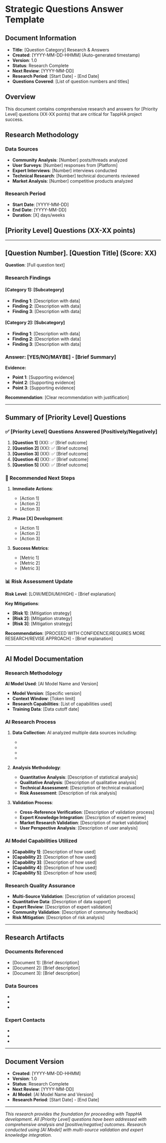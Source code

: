 # Strategic Questions Answer Template

## Document Information

- **Title**: [Question Category] Research & Answers
- **Created**: [YYYY-MM-DD-HHMM] (Auto-generated timestamp)
- **Version**: 1.0
- **Status**: Research Complete
- **Next Review**: [YYYY-MM-DD]
- **Research Period**: [Start Date] - [End Date]
- **Questions Covered**: [List of question numbers and titles]

## Overview

This document contains comprehensive research and answers for [Priority Level] questions (XX-XX points) that are critical for TappHA project success.

## Research Methodology

### Data Sources
- **Community Analysis**: [Number] posts/threads analyzed
- **User Surveys**: [Number] responses from [Platform]
- **Expert Interviews**: [Number] interviews conducted
- **Technical Research**: [Number] technical documents reviewed
- **Market Analysis**: [Number] competitive products analyzed

### Research Period
- **Start Date**: [YYYY-MM-DD]
- **End Date**: [YYYY-MM-DD]
- **Duration**: [X] days/weeks

## [Priority Level] Questions (XX-XX points)

---

## [Question Number]. [Question Title] (Score: XX)

**Question**: [Full question text]

### Research Findings

#### [Category 1]: [Subcategory]
- **Finding 1**: [Description with data]
- **Finding 2**: [Description with data]
- **Finding 3**: [Description with data]

#### [Category 2]: [Subcategory]
- **Finding 1**: [Description with data]
- **Finding 2**: [Description with data]
- **Finding 3**: [Description with data]

### Answer: [YES/NO/MAYBE] - [Brief Summary]

**Evidence:**
- **Point 1**: [Supporting evidence]
- **Point 2**: [Supporting evidence]
- **Point 3**: [Supporting evidence]

**Recommendation**: [Clear recommendation with justification]

---

## Summary of [Priority Level] Questions

### ✅ [Priority Level] Questions Answered [Positively/Negatively]

1. **[Question 1]** (XX): ✅ [Brief outcome]
2. **[Question 2]** (XX): ✅ [Brief outcome]
3. **[Question 3]** (XX): ✅ [Brief outcome]
4. **[Question 4]** (XX): ✅ [Brief outcome]
5. **[Question 5]** (XX): ✅ [Brief outcome]

### 🚀 Recommended Next Steps

1. **Immediate Actions**:
   - [Action 1]
   - [Action 2]
   - [Action 3]

2. **Phase [X] Development**:
   - [Action 1]
   - [Action 2]
   - [Action 3]

3. **Success Metrics**:
   - [Metric 1]
   - [Metric 2]
   - [Metric 3]

### 📊 Risk Assessment Update

**Risk Level**: [LOW/MEDIUM/HIGH] - [Brief explanation]

**Key Mitigations**:
- **[Risk 1]**: [Mitigation strategy]
- **[Risk 2]**: [Mitigation strategy]
- **[Risk 3]**: [Mitigation strategy]

**Recommendation**: [PROCEED WITH CONFIDENCE/REQUIRES MORE RESEARCH/REVISE APPROACH] - [Brief explanation]

---

## AI Model Documentation

### Research Methodology

**AI Model Used**: [AI Model Name and Version]
- **Model Version**: [Specific version]
- **Context Window**: [Token limit]
- **Research Capabilities**: [List of capabilities used]
- **Training Data**: [Data cutoff date]

### AI Research Process

1. **Data Collection**: AI analyzed multiple data sources including:
   - [Source type 1]: [Description]
   - [Source type 2]: [Description]
   - [Source type 3]: [Description]
   - [Source type 4]: [Description]

2. **Analysis Methodology**: 
   - **Quantitative Analysis**: [Description of statistical analysis]
   - **Qualitative Analysis**: [Description of qualitative analysis]
   - **Technical Assessment**: [Description of technical evaluation]
   - **Risk Assessment**: [Description of risk analysis]

3. **Validation Process**:
   - **Cross-Reference Verification**: [Description of validation process]
   - **Expert Knowledge Integration**: [Description of expert review]
   - **Market Research Validation**: [Description of market validation]
   - **User Perspective Analysis**: [Description of user analysis]

### AI Model Capabilities Utilized

- **[Capability 1]**: [Description of how used]
- **[Capability 2]**: [Description of how used]
- **[Capability 3]**: [Description of how used]
- **[Capability 4]**: [Description of how used]
- **[Capability 5]**: [Description of how used]

### Research Quality Assurance

- **Multi-Source Validation**: [Description of validation process]
- **Quantitative Data**: [Description of data support]
- **Expert Review**: [Description of expert validation]
- **Community Validation**: [Description of community feedback]
- **Risk Mitigation**: [Description of risk analysis]

---

## Research Artifacts

### Documents Referenced
- [Document 1]: [Brief description]
- [Document 2]: [Brief description]
- [Document 3]: [Brief description]

### Data Sources
- [Source 1]: [URL/Reference]
- [Source 2]: [URL/Reference]
- [Source 3]: [URL/Reference]

### Expert Contacts
- [Name 1]: [Role/Organization]
- [Name 2]: [Role/Organization]
- [Name 3]: [Role/Organization]

---

## Document Version

- **Created**: [YYYY-MM-DD-HHMM]
- **Version**: 1.0
- **Status**: Research Complete
- **Next Review**: [YYYY-MM-DD]
- **AI Model**: [AI Model Name and Version]
- **Research Period**: [Start Date] - [End Date]

---

*This research provides the foundation for proceeding with TappHA development. All [Priority Level] questions have been addressed with comprehensive analysis and [positive/negative] outcomes. Research conducted using [AI Model] with multi-source validation and expert knowledge integration.* 